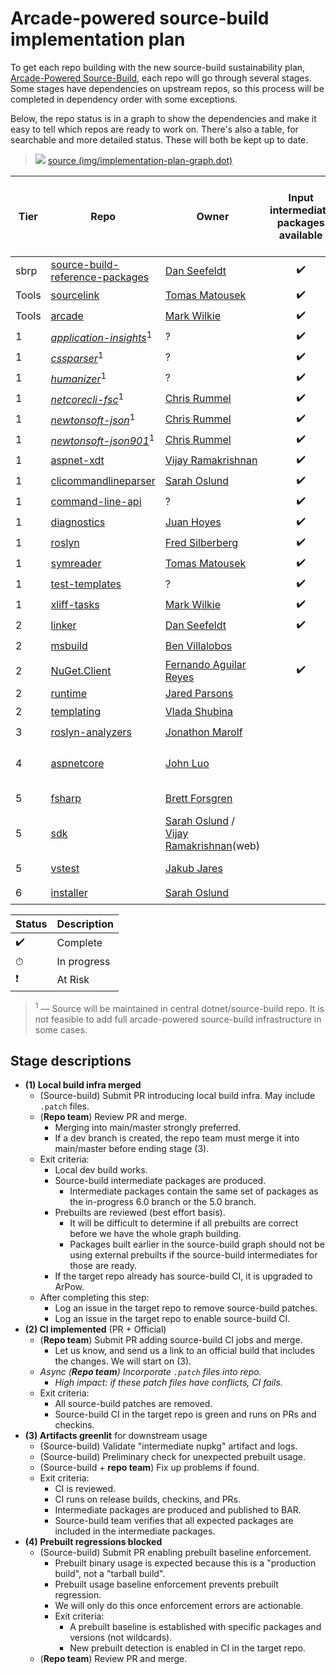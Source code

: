 # Arcade-powered source-build implementation plan

To get each repo building with the new source-build sustainability plan, [Arcade-Powered Source-Build](./README.md), each repo will go through several stages. Some stages have dependencies on upstream repos, so this process will be completed in dependency order with some exceptions.

Below, the repo status is in a graph to show the dependencies and make it easy to tell which repos are ready to work on. There's also a table, for searchable and more detailed status. These will both be kept up to date.

> ![](https://pointillism.io/dotnet/source-build/blob/main/Documentation/planning/arcade-powered-source-build/img/implementation-plan-graph.dot.svg)
> [source (img/implementation-plan-graph.dot)](img/implementation-plan-graph.dot)

| Tier | Repo | Owner | Input intermediate packages available | (Stage 1)<br>Local build infra merged | (Stage 2)<br>CI implemented | (Stage 3)<br>Artifacts greenlit | (Stage 4)<br>Prebuilt regressions blocked |
| --- | --- | --- | :---: | :---: | :---: | :---: | :---: |
| sbrp | [source-build-reference-packages](https://github.com/dotnet/source-build-reference-packages) | [Dan Seefeldt](https://github.com/dseefeld) | ✔️ | ✔️ | ✔️ | ✔️ | [issue](https://github.com/dotnet/source-build/issues/2192) |
| Tools | [sourcelink](https://github.com/dotnet/sourcelink) | [Tomas Matousek](https://github.com/tmat) | ✔️ | ✔️ | ✔️ | ✔️ | [issue](https://github.com/dotnet/source-build/issues/) |
| Tools | [arcade](https://github.com/dotnet/arcade) | [Mark Wilkie](https://github.com/markwilkie) | ✔️ | ✔️ | ✔️ | ✔️ | [issue](https://github.com/dotnet/source-build/issues/) |
| 1 | *[application-insights](https://github.com/dotnet/source-build/tree/master/src)*<sup>1</sup> | ? | ✔️ | ✔️ | ✔️ | ✔️ | [issue](https://github.com/dotnet/source-build/issues/2193) |
| 1 | *[cssparser](https://github.com/dotnet/source-build/tree/master/src)*<sup>1</sup> | ? | ✔️ | ✔️ | ✔️ | ✔️ | [issue](https://github.com/dotnet/source-build/issues/2193) |
| 1 | *[humanizer](https://github.com/dotnet/source-build/tree/master/src)*<sup>1</sup> | ? | ✔️ | ✔️ | ✔️ | ✔️ | [issue](https://github.com/dotnet/source-build/issues/2193) |
| 1 | *[netcorecli-fsc](https://github.com/dotnet/source-build/tree/master/src)*<sup>1</sup> | [Chris Rummel](https://github.com/crummel) | ✔️ | ✔️ | ✔️ | ✔️ | [issue](https://github.com/dotnet/source-build/issues/2193) |
| 1 | *[newtonsoft-json](https://github.com/dotnet/source-build/tree/master/src)*<sup>1</sup> | [Chris Rummel](https://github.com/crummel) | ✔️ | ✔️ | ✔️ | ✔️ | [issue](https://github.com/dotnet/source-build/issues/2193) |
| 1 | *[newtonsoft-json901](https://github.com/dotnet/source-build/tree/master/src)*<sup>1</sup> | [Chris Rummel](https://github.com/crummel) | ✔️ | ✔️ | ✔️ | ✔️ | [issue](https://github.com/dotnet/source-build/issues/2193) |
| 1 | [aspnet-xdt](https://github.com/dotnet/xdt) | [Vijay Ramakrishnan](https://github.com/vijayrkn) | ✔️ | ✔️ | ✔️ | ✔️ | [issue](https://github.com/dotnet/source-build/issues/2194) |
| 1 | [clicommandlineparser](https://github.com/dotnet/clicommandlineparser) | [Sarah Oslund](https://github.com/sfoslund) |  ✔️ | ⏱[PR](https://github.com/dotnet/CliCommandLineParser/pull/182) | | | [issue](https://github.com/dotnet/source-build/issues/2195) |
| 1 | [command-line-api](https://github.com/dotnet/command-line-api) | ? |  ✔️ | ✔️ | ✔️ | ✔️ | [issue](https://github.com/dotnet/source-build/issues/2196) |
| 1 | [diagnostics](https://github.com/dotnet/diagnostics) | [Juan Hoyes](https://github.com/hoyosjs) | ✔️ | ✔️ | ✔️ | ✔️ | [issue](https://github.com/dotnet/source-build/issues/2197) |
| 1 | [roslyn](https://github.com/dotnet/roslyn) | [Fred Silberberg](https://github.com/333fred) | ✔️ | ✔️ | [CI issue](https://github.com/dotnet/roslyn/issues/53764) | | [issue](https://github.com/dotnet/source-build/issues/2198) |
| 1 | [symreader](https://github.com/dotnet/symreader) | [Tomas Matousek](https://github.com/tmat) | ✔️ | ✔️ | ✔️ | ✔️ | [issue](https://github.com/dotnet/source-build/issues/2199) |
| 1 | [test-templates](https://github.com/dotnet/test-templates) | ? | ✔️ | ✔️ | ✔️ | ✔️ | [issue](https://github.com/dotnet/source-build/issues/2200) |
| 1 | [xliff-tasks](https://github.com/dotnet/xliff-tasks) | [Mark Wilkie](https://github.com/markwilkie) | ✔️ | ✔️ | ✔️ | ✔️ | [issue](https://github.com/dotnet/source-build/issues/2201) |
| 2 | [linker](https://github.com/mono/linker) | [Dan Seefeldt](https://github.com/dseefeld) | ✔️ | ✔️ | ✔️ | ✔️ | [issue](https://github.com/dotnet/source-build/issues/2202) |
| 2 | [msbuild](https://github.com/dotnet/msbuild) | [Ben Villalobos](https://github.com/BenVillalobos) | | ✔️ | ✔️ | | [issue](https://github.com/dotnet/source-build/issues/2203) |
| 2 | [NuGet.Client](https://github.com/NuGet/NuGet.Client) | [Fernando Aguilar Reyes](https://github.com/dominoFire) | ✔️ | ⏱ | | | [issue](https://github.com/dotnet/source-build/issues/2204) |
| 2 | [runtime](https://github.com/dotnet/runtime) | [Jared Parsons](https://github.com/jaredpar) | | ⏱[PR](https://github.com/dotnet/runtime/pull/53294) | | | [issue](https://github.com/dotnet/source-build/issues/2205) |
| 2 | [templating](https://github.com/dotnet/templating) | [Vlada Shubina](https://github.com/vlada-shubina) | | ✔️ | ✔️ | | [issue](https://github.com/dotnet/source-build/issues/2206) |
| 3 | [roslyn-analyzers](https://github.com/dotnet/roslyn-analyzers) | [Jonathon Marolf](https://github.com/jmarolf) | | ✔️ | [CI issue](https://github.com/dotnet/roslyn-analyzers/issues/5136) | | [issue](https://github.com/dotnet/source-build/issues/2207) |
| 4 | [aspnetcore](https://github.com/dotnet/aspnetcore) | [John Luo](https://github.com/JunTaoLuo) | | ✔️ | [CI issue](https://github.com/dotnet/aspnetcore/issues/31445)<br> [Patches issue](https://github.com/dotnet/aspnetcore/issues/31446) | | [issue](https://github.com/dotnet/source-build/issues/2208) |
| 5 | [fsharp](https://github.com/dotnet/fsharp) | [Brett Forsgren](https://github.com/brettfo) | | ✔️ | [Patches issue](https://github.com/dotnet/fsharp/issues/11435) | | [issue](https://github.com/dotnet/source-build/issues/2209) |
| 5 | [sdk](https://github.com/dotnet/sdk) | [Sarah Oslund](https://github.com/sfoslund) / [Vijay Ramakrishnan](https://github.com/vijayrkn)(web)| | ✔️ | ✔️ | | [issue](https://github.com/dotnet/source-build/issues/2211) |
| 5 | [vstest](https://github.com/microsoft/vstest) | [Jakub Jares](https://github.com/nohwnd) | | ✔️ | [CI issue](https://github.com/microsoft/vstest/issues/2929)<br>[Patch issue](https://github.com/microsoft/vstest/issues/2930) | | [issue](https://github.com/dotnet/source-build/issues/2210) |
| 6 | [installer](https://github.com/dotnet/installer) | [Sarah Oslund](https://github.com/sfoslund) | | ✔️ | ✔️ | | [issue](https://github.com/dotnet/source-build/issues/2212) |

| Status | Description |
| --- | --- |
| ✔️ | Complete |
| ⏱ | In progress |
| ❗ | At Risk |

> <sup>1</sup> — Source will be maintained in central dotnet/source-build repo. It is not feasible to add full arcade-powered source-build infrastructure in some cases.

## Stage descriptions

  - **(1) Local build infra merged**
    - (Source-build) Submit PR introducing local build infra. May include `.patch` files.
    - (**Repo team**) Review PR and merge.
      - Merging into main/master strongly preferred.
      - If a dev branch is created, the repo team must merge it into main/master before ending stage (3).
	- Exit criteria:
	  - Local dev build works.
	  - Source-build intermediate packages are produced.
		- Intermediate packages contain the same set of packages as the in-progress 6.0 branch or the 5.0 branch.
	  - Prebuilts are reviewed (best effort basis).
	    - It will be difficult to determine if all prebuilts are correct before we have the whole graph building.
		- Packages built earlier in the source-build graph should not be using external prebuilts if the source-build intermediates for those are ready.
	  - If the target repo already has source-build CI, it is upgraded to ArPow.
    - After completing this step:
	    - Log an issue in the target repo to remove source-build patches.
	    - Log an issue in the target repo to enable source-build CI.
  - **(2) CI implemented** (PR + Official)
    - (**Repo team**) Submit PR adding source-build CI jobs and merge.
      - Let us know, and send us a link to an official build that includes the changes. We will start on (3).
    - *Async (**Repo team**) Incorporate `.patch` files into repo.*
      - *High impact: if these patch files have conflicts, CI fails.*
    - Exit criteria:
      - All source-build patches are removed.
      - Source-build CI in the target repo is green and runs on PRs and checkins.
  - **(3) Artifacts greenlit** for downstream usage
    - (Source-build) Validate "intermediate nupkg" artifact and logs.
    - (Source-build) Preliminary check for unexpected prebuilt usage.
    - (Source-build + **repo team**) Fix up problems if found.
    - Exit criteria:
      - CI is reviewed.
      - CI runs on release builds, checkins, and PRs.
      - Intermediate packages are produced and published to BAR.
      - Source-build team verifies that all expected packages are included in the intermediate packages.
  - **(4) Prebuilt regressions blocked**
    - (Source-build) Submit PR enabling prebuilt baseline enforcement.
      - Prebuilt binary usage is expected because this is a "production build", not a "tarball build".
      - Prebuilt usage baseline enforcement prevents prebuilt regression.
      - We will only do this once enforcement errors are actionable.
      - Exit criteria:
        - A prebuilt baseline is established with specific packages and versions (not wildcards).
        - New prebuilt detection is enabled in CI in the target repo.
    - (**Repo team**) Review PR and merge.
